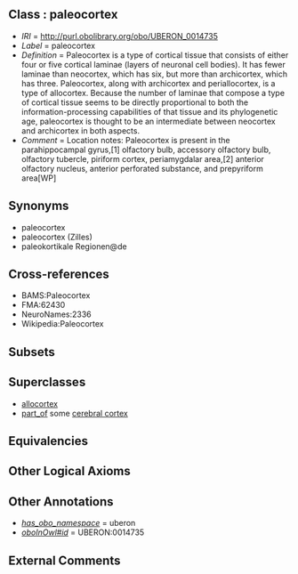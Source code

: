 
## Class : paleocortex

 * *IRI* = http://purl.obolibrary.org/obo/UBERON_0014735
 * *Label* = paleocortex
 * *Definition* = Paleocortex is a type of cortical tissue that consists of either four or five cortical laminae (layers of neuronal cell bodies). It has fewer laminae than neocortex, which has six, but more than archicortex, which has three. Paleocortex, along with archicortex and periallocortex, is a type of allocortex. Because the number of laminae that compose a type of cortical tissue seems to be directly proportional to both the information-processing capabilities of that tissue and its phylogenetic age, paleocortex is thought to be an intermediate between neocortex and archicortex in both aspects.
 * *Comment* = Location notes: Paleocortex is present in the parahippocampal gyrus,[1] olfactory bulb, accessory olfactory bulb, olfactory tubercle, piriform cortex, periamygdalar area,[2] anterior olfactory nucleus, anterior perforated substance, and prepyriform area[WP]

## Synonyms

 * paleocortex
 * paleocortex (Zilles)
 * paleokortikale Regionen@de

## Cross-references

 * BAMS:Paleocortex
 * FMA:62430
 * NeuroNames:2336
 * Wikipedia:Paleocortex

## Subsets


## Superclasses

 * [allocortex](../../UBERON/34/UBERON_0014734.md)
 * [part_of](../../BFO/50/BFO_0000050.md) some [cerebral cortex](../../UBERON/56/UBERON_0000956.md)

## Equivalencies


## Other Logical Axioms


## Other Annotations

 * *[has_obo_namespace](../../ce/oboInOwl#hasOBONamespace.md)* = uberon
 * *[oboInOwl#id](../../id/oboInOwl#id.md)* = UBERON:0014735

## External Comments

